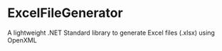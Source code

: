 # ExcelFileGenerator
A lightweight .NET Standard library to generate Excel files (.xlsx) using OpenXML
